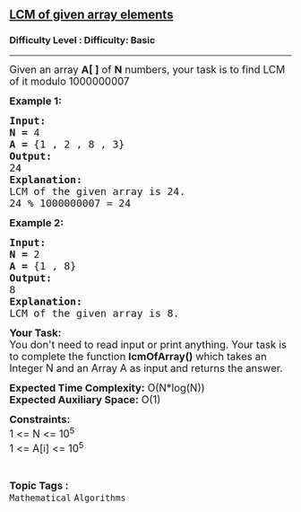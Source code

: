 <h2><a href="https://www.geeksforgeeks.org/problems/lcm-of-given-array-elements3919/1?page=27&difficulty=Basic&status=unsolved,attempted&sortBy=accuracy">LCM of given array elements</a></h2><h3>Difficulty Level : Difficulty: Basic</h3><hr><div class="problems_problem_content__Xm_eO"><p><span style="font-size:18px">Given an array <strong>A[ ]</strong>&nbsp;of <strong>N</strong>&nbsp;numbers, your task is to find&nbsp;LCM of it modulo 1000000007</span></p>

<p><span style="font-size:18px"><strong>Example 1:</strong> </span></p>

<pre><span style="font-size:18px"><strong>Input:</strong>
<strong>N =</strong> 4
<strong>A = </strong>{1 , 2 , 8 , 3}
<strong>Output:</strong>
24
<strong>Explanation:</strong>
LCM of the given array is 24.</span>
<span style="font-size:18px">24 % 1000000007 = 24</span></pre>

<p><span style="font-size:18px"><strong>Example 2:</strong> </span></p>

<pre><span style="font-size:18px"><strong>Input:</strong>
<strong>N =</strong> 2
<strong>A = </strong>{1 , 8}
<strong>Output:</strong>
8
<strong>Explanation:</strong>
LCM of the given array is 8.</span>
</pre>

<p><span style="font-size:18px"><strong>Your Task:</strong><br>
You don't need to read input or print anything. Your task is to complete the function <strong>lcmOfArray()</strong> which takes an Integer N and an Array A as input and returns the answer.</span></p>

<p><span style="font-size:18px"><strong>Expected Time Complexity:</strong> O(N*log(N))<br>
<strong>Expected Auxiliary Space:</strong> O(1)</span></p>

<p><span style="font-size:18px"><strong>Constraints:</strong><br>
1 &lt;= N &lt;= 10<sup>5</sup><br>
1 &lt;= A[i] &lt;= 10<sup>5</sup></span></p>
</div><br><p><span style=font-size:18px><strong>Topic Tags : </strong><br><code>Mathematical</code>&nbsp;<code>Algorithms</code>&nbsp;